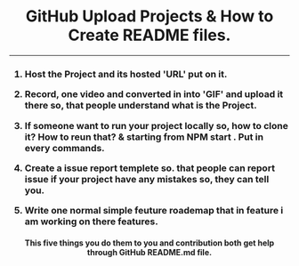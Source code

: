 <h1 align="center"> GitHub Upload Projects & How to Create README files.</h1>

---------
<h3>

1.  Host the Project and its hosted 'URL' put on it.

2.  Record, one video and converted in into 'GIF' and upload it there so, that people understand what is the Project.

3.  If someone want to run your project locally so, how to clone it? How to reun that? & starting from NPM start . Put in every commands.

4.  Create a issue report templete so. that people can report issue if your project have any mistakes so, they can tell you.

5.  Write one normal simple feuture roademap that in feature i am working on there features.

</h3>

<h4 align="center">This five things you do them to you and contribution both get help through GitHub README.md file.</h4>
